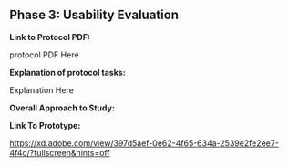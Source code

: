 ## Phase 3: Usability Evaluation

**Link to Protocol PDF:**

protocol PDF Here

**Explanation of protocol tasks:**

Explanation Here

**Overall Approach to Study:**



**Link To Prototype:**

https://xd.adobe.com/view/397d5aef-0e62-4f65-634a-2539e2fe2ee7-4f4c/?fullscreen&hints=off
